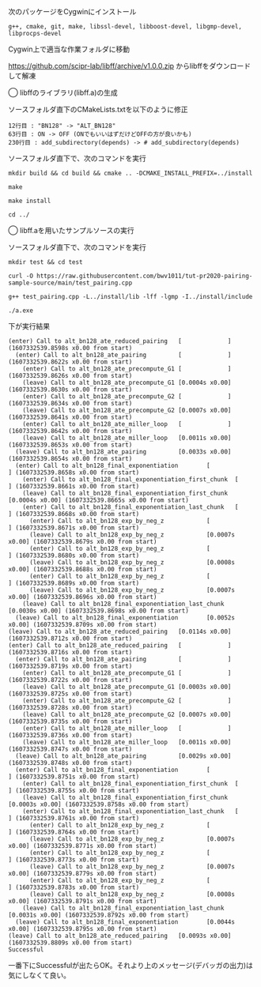 次のパッケージをCygwinにインストール

	g++, cmake, git, make, libssl-devel, libboost-devel, libgmp-devel, libprocps-devel



Cygwin上で適当な作業フォルダに移動

https://github.com/scipr-lab/libff/archive/v1.0.0.zip からlibffをダウンロードして解凍



◯ libffのライブラリ(libff.a)の生成

ソースフォルダ直下のCMakeLists.txtを以下のように修正

	12行目 : "BN128" -> "ALT_BN128"
	63行目 : ON -> OFF (ONでもいいはずだけどOFFの方が良いかも)
	230行目 : add_subdirectory(depends) -> # add_subdirectory(depends)
	

ソースフォルダ直下で、次のコマンドを実行

	mkdir build && cd build && cmake .. -DCMAKE_INSTALL_PREFIX=../install

	make

	make install

	cd ../

◯ libff.aを用いたサンプルソースの実行

ソースフォルダ直下で、次のコマンドを実行

	mkdir test && cd test

	curl -O https://raw.githubusercontent.com/bwv1011/tut-pr2020-pairing-sample-source/main/test_pairing.cpp

	g++ test_pairing.cpp -L../install/lib -lff -lgmp -I../install/include

	./a.exe

下が実行結果

	(enter) Call to alt_bn128_ate_reduced_pairing   [             ] (1607332539.8598s x0.00 from start)
	  (enter) Call to alt_bn128_ate_pairing         [             ] (1607332539.8622s x0.00 from start)
	    (enter) Call to alt_bn128_ate_precompute_G1 [             ] (1607332539.8626s x0.00 from start)
	    (leave) Call to alt_bn128_ate_precompute_G1 [0.0004s x0.00] (1607332539.8630s x0.00 from start)
	    (enter) Call to alt_bn128_ate_precompute_G2 [             ] (1607332539.8634s x0.00 from start)
	    (leave) Call to alt_bn128_ate_precompute_G2 [0.0007s x0.00] (1607332539.8641s x0.00 from start)
	    (enter) Call to alt_bn128_ate_miller_loop   [             ] (1607332539.8642s x0.00 from start)
	    (leave) Call to alt_bn128_ate_miller_loop   [0.0011s x0.00] (1607332539.8653s x0.00 from start)
	  (leave) Call to alt_bn128_ate_pairing         [0.0033s x0.00] (1607332539.8654s x0.00 from start)
	  (enter) Call to alt_bn128_final_exponentiation        [             ] (1607332539.8658s x0.00 from start)
	    (enter) Call to alt_bn128_final_exponentiation_first_chunk  [             ] (1607332539.8661s x0.00 from start)
	    (leave) Call to alt_bn128_final_exponentiation_first_chunk  [0.0004s x0.00] (1607332539.8665s x0.00 from start)
	    (enter) Call to alt_bn128_final_exponentiation_last_chunk   [             ] (1607332539.8668s x0.00 from start)
	      (enter) Call to alt_bn128_exp_by_neg_z            [             ] (1607332539.8671s x0.00 from start)
	      (leave) Call to alt_bn128_exp_by_neg_z            [0.0007s x0.00] (1607332539.8679s x0.00 from start)
	      (enter) Call to alt_bn128_exp_by_neg_z            [             ] (1607332539.8680s x0.00 from start)
	      (leave) Call to alt_bn128_exp_by_neg_z            [0.0008s x0.00] (1607332539.8688s x0.00 from start)
	      (enter) Call to alt_bn128_exp_by_neg_z            [             ] (1607332539.8689s x0.00 from start)
	      (leave) Call to alt_bn128_exp_by_neg_z            [0.0007s x0.00] (1607332539.8696s x0.00 from start)
	    (leave) Call to alt_bn128_final_exponentiation_last_chunk   [0.0030s x0.00] (1607332539.8698s x0.00 from start)
	  (leave) Call to alt_bn128_final_exponentiation        [0.0052s x0.00] (1607332539.8709s x0.00 from start)
	(leave) Call to alt_bn128_ate_reduced_pairing   [0.0114s x0.00] (1607332539.8712s x0.00 from start)
	(enter) Call to alt_bn128_ate_reduced_pairing   [             ] (1607332539.8716s x0.00 from start)
	  (enter) Call to alt_bn128_ate_pairing         [             ] (1607332539.8719s x0.00 from start)
	    (enter) Call to alt_bn128_ate_precompute_G1 [             ] (1607332539.8722s x0.00 from start)
	    (leave) Call to alt_bn128_ate_precompute_G1 [0.0003s x0.00] (1607332539.8725s x0.00 from start)
	    (enter) Call to alt_bn128_ate_precompute_G2 [             ] (1607332539.8728s x0.00 from start)
	    (leave) Call to alt_bn128_ate_precompute_G2 [0.0007s x0.00] (1607332539.8735s x0.00 from start)
	    (enter) Call to alt_bn128_ate_miller_loop   [             ] (1607332539.8736s x0.00 from start)
	    (leave) Call to alt_bn128_ate_miller_loop   [0.0011s x0.00] (1607332539.8747s x0.00 from start)
	  (leave) Call to alt_bn128_ate_pairing         [0.0029s x0.00] (1607332539.8748s x0.00 from start)
	  (enter) Call to alt_bn128_final_exponentiation        [             ] (1607332539.8751s x0.00 from start)
	    (enter) Call to alt_bn128_final_exponentiation_first_chunk  [             ] (1607332539.8755s x0.00 from start)
	    (leave) Call to alt_bn128_final_exponentiation_first_chunk  [0.0003s x0.00] (1607332539.8758s x0.00 from start)
	    (enter) Call to alt_bn128_final_exponentiation_last_chunk   [             ] (1607332539.8761s x0.00 from start)
	      (enter) Call to alt_bn128_exp_by_neg_z            [             ] (1607332539.8764s x0.00 from start)
	      (leave) Call to alt_bn128_exp_by_neg_z            [0.0007s x0.00] (1607332539.8771s x0.00 from start)
	      (enter) Call to alt_bn128_exp_by_neg_z            [             ] (1607332539.8773s x0.00 from start)
	      (leave) Call to alt_bn128_exp_by_neg_z            [0.0007s x0.00] (1607332539.8779s x0.00 from start)
	      (enter) Call to alt_bn128_exp_by_neg_z            [             ] (1607332539.8783s x0.00 from start)
	      (leave) Call to alt_bn128_exp_by_neg_z            [0.0008s x0.00] (1607332539.8791s x0.00 from start)
	    (leave) Call to alt_bn128_final_exponentiation_last_chunk   [0.0031s x0.00] (1607332539.8792s x0.00 from start)
	  (leave) Call to alt_bn128_final_exponentiation        [0.0044s x0.00] (1607332539.8795s x0.00 from start)
	(leave) Call to alt_bn128_ate_reduced_pairing   [0.0093s x0.00] (1607332539.8809s x0.00 from start)
	Successful

一番下にSuccessfulが出たらOK。それより上のメッセージ(デバッガの出力)は気にしなくて良い。
